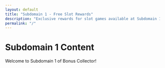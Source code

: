 ```yaml
---
layout: default
title: "Subdomain 1 - Free Slot Rewards"
description: "Exclusive rewards for slot games available at Subdomain 1."
permalink: "/"
---
```


# Subdomain 1 Content
Welcome to Subdomain 1 of Bonus Collector!
